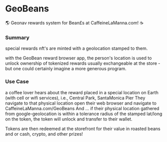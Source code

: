 # GeoBeans
🌎 Geonav rewards system for Bean£s at CaffeineLaManna.com! ☕️


### Summary
special rewards nft's are minted with a geolocation stamped to them.

with the GeoBean reward browser app, the person's location is used to unlock ownership of tokenized rewards
usually exchangeable at the store - but one could certainly imagine a more generous program.

### Use Case

a coffee lover hears about the reward placed in a special location on Earth (with cell or wifi services), i.e., Central Park, SantaMonica Pier
They navigate to that physical location
open their web browser and navigate to CaffeineLaManna.com/GeoBeans
And ...
  if their physical location gathered from google-geolocation
   is within a tolerance radius of the stamped lat/long on the token,
    the token will unlock and transfer to their wallet.

Tokens are then redeemed at the storefront for their value in roasted beans
and or cash, crypto, and other prizes!
